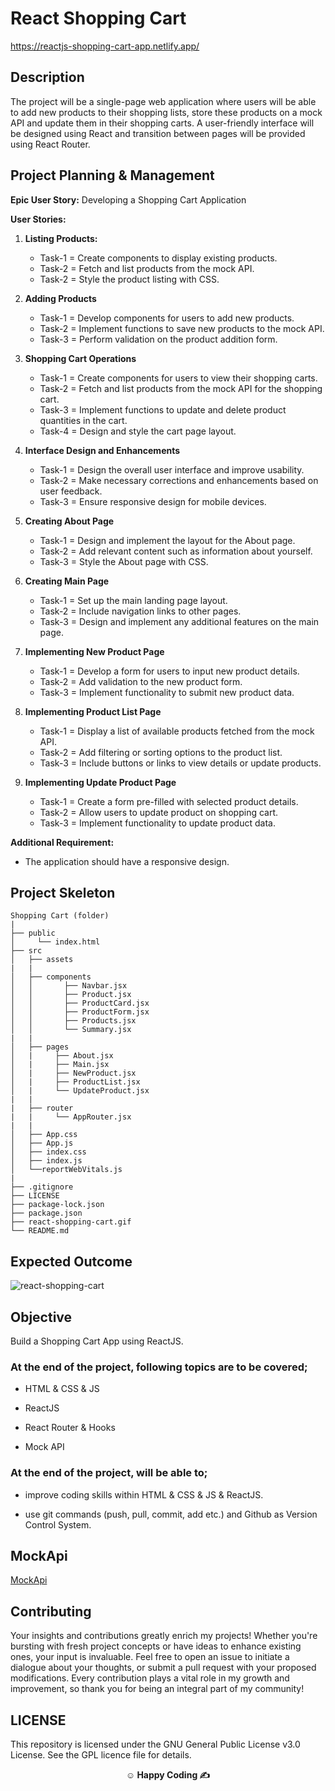 # React Shopping Cart

https://reactjs-shopping-cart-app.netlify.app/

## Description

The project will be a single-page web application where users will be able to add new products to their shopping lists, store these products on a mock API and update them in their shopping carts. A user-friendly interface will be designed using React and transition between pages will be provided using React Router.

## Project Planning & Management

**Epic User Story:** Developing a Shopping Cart Application

**User Stories:**

1. **Listing Products:**

   - Task-1 = Create components to display existing products.
   - Task-2 = Fetch and list products from the mock API.
   - Task-2 = Style the product listing with CSS.

2. **Adding Products**

   - Task-1 = Develop components for users to add new products.
   - Task-2 = Implement functions to save new products to the mock API.
   - Task-3 = Perform validation on the product addition form.

3. **Shopping Cart Operations**

   - Task-1 = Create components for users to view their shopping carts.
   - Task-2 = Fetch and list products from the mock API for the shopping cart.
   - Task-3 = Implement functions to update and delete product quantities in the cart.
   - Task-4 = Design and style the cart page layout.

4. **Interface Design and Enhancements**

   - Task-1 = Design the overall user interface and improve usability.
   - Task-2 = Make necessary corrections and enhancements based on user feedback.
   - Task-3 = Ensure responsive design for mobile devices.

5. **Creating About Page**

   - Task-1 = Design and implement the layout for the About page.
   - Task-2 = Add relevant content such as information about yourself.
   - Task-3 = Style the About page with CSS.

6. **Creating Main Page**

   - Task-1 = Set up the main landing page layout.
   - Task-2 = Include navigation links to other pages.
   - Task-3 = Design and implement any additional features on the main page.

7. **Implementing New Product Page**

   - Task-1 = Develop a form for users to input new product details.
   - Task-2 = Add validation to the new product form.
   - Task-3 = Implement functionality to submit new product data.

8. **Implementing Product List Page**

   - Task-1 = Display a list of available products fetched from the mock API.
   - Task-2 = Add filtering or sorting options to the product list.
   - Task-3 = Include buttons or links to view details or update products.

9. **Implementing Update Product Page**

   - Task-1 = Create a form pre-filled with selected product details.
   - Task-2 = Allow users to update product on shopping cart.
   - Task-3 = Implement functionality to update product data.

**Additional Requirement:**

- The application should have a responsive design.

## Project Skeleton

```
Shopping Cart (folder)
|
├── public
│     └── index.html
├── src
│   ├── assets
|   |
│   ├── components
│   │       ├── Navbar.jsx
│   │       ├── Product.jsx
│   │       ├── ProductCard.jsx
│   │       ├── ProductForm.jsx
│   │       ├── Products.jsx
│   │       └── Summary.jsx
|   |
│   ├── pages
│   |     ├── About.jsx
│   |     ├── Main.jsx
│   |     ├── NewProduct.jsx
│   |     ├── ProductList.jsx
│   |     └── UpdateProduct.jsx
|   |
|   ├── router
|   |     └── AppRouter.jsx
|   |
│   ├── App.css
│   ├── App.js
│   ├── index.css
│   ├── index.js
│   └──reportWebVitals.js
|
├── .gitignore
├── LICENSE
├── package-lock.json
├── package.json
├── react-shopping-cart.gif
└── README.md

```

## Expected Outcome

![react-shopping-cart](https://github.com/omrfrkcpr/react-shopping-cart/assets/77440899/c1c266ce-05ee-4d86-ae30-95fa7911596a)

## Objective

Build a Shopping Cart App using ReactJS.

### At the end of the project, following topics are to be covered;

- HTML & CSS & JS

- ReactJS

- React Router & Hooks

- Mock API

### At the end of the project, will be able to;

- improve coding skills within HTML & CSS & JS & ReactJS.

- use git commands (push, pull, commit, add etc.) and Github as Version Control System.

## MockApi

<a href="https://mockapi.io/" target="_blank">MockApi</a>

## Contributing

Your insights and contributions greatly enrich my projects! Whether you're bursting with fresh project concepts or have ideas to enhance existing ones, your input is invaluable. Feel free to open an issue to initiate a dialogue about your thoughts, or submit a pull request with your proposed modifications. Every contribution plays a vital role in my growth and improvement, so thank you for being an integral part of my community!

## LICENSE

This repository is licensed under the GNU General Public License v3.0 License. See the GPL licence file for details.

**<p align="center">&#9786; Happy Coding &#9997;</p>**
